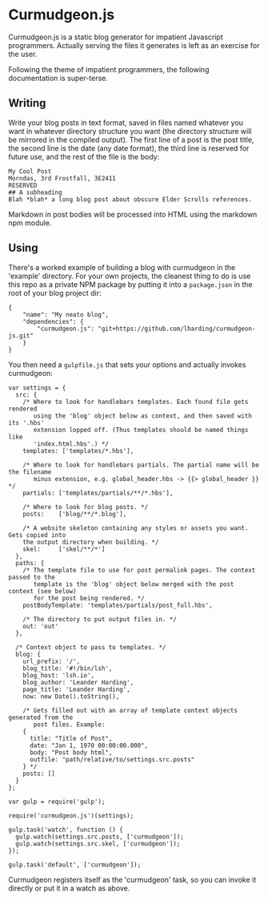 # Curmudgeon.js

Curmudgeon.js is a static blog generator for impatient Javascript programmers.
Actually serving the files it generates is left as an exercise for the user.

Following the theme of impatient programmers, the following documentation is super-terse.

## Writing

Write your blog posts in text format, saved in files named whatever you want in whatever
directory structure you want (the directory structure will be mirrored in the compiled output).
The first line of a post is the post title, the second line is the date (any date format),
the third line is reserved for future use, and the rest of the file is the body:
````
My Cool Post
Morndas, 3rd Frostfall, 3E2411
RESERVED
## A subheading
Blah *blah* a long blog post about obscure Elder Scrolls references.
````
Markdown in post bodies will be processed into HTML using the markdown npm module.

## Using

There's a worked example of building a blog with curmudgeon in the 'example' directory.
For your own projects,
the cleanest thing to do is use this repo as a private NPM package by putting it into a
`package.json` in the root of your blog project dir:
````
{
    "name": "My neato blog",
    "dependencies": {
        "curmudgeon.js": "git+https://github.com/lharding/curmudgeon-js.git"
    }
}
````

You then need a `gulpfile.js` that sets your options and actually invokes curmudgeon:

````
var settings = {
  src: {
    /* Where to look for handlebars templates. Each found file gets rendered
       using the 'blog' object below as context, and then saved with its '.hbs'
       extension lopped off. (Thus templates should be named things like 
       'index.html.hbs'.) */
    templates: ['templates/*.hbs'],
   
    /* Where to look for handlebars partials. The partial name will be the filename
       minus extension, e.g. global_header.hbs -> {{> global_header }} */
    partials: ['templates/partials/**/*.hbs'],
    
    /* Where to look for blog posts. */
    posts:    ['blog/**/*.blog'],
    
    /* A website skeleton containing any styles or assets you want. Gets copied into 
    the output directory when building. */
    skel:     ['skel/**/*']
  },
  paths: {
    /* The template file to use for post permalink pages. The context passed to the
       template is the 'blog' object below merged with the post context (see below) 
       for the post being rendered. */
    postBodyTemplate: 'templates/partials/post_full.hbs',
    
    /* The directory to put output files in. */
    out: 'out'
  },
  
  /* Context object to pass to templates. */
  blog: {
    url_prefix: '/',
    blog_title: '#!/bin/lsh',
    blog_host: 'lsh.io',
    blog_author: 'Leander Harding',
    page_title: 'Leander Harding',
    now: new Date().toString(),
    
    /* Gets filled out with an array of template context objects generated from the 
       post files. Example:
    {
      title: "Title of Post",
      date: "Jan 1, 1970 00:00:00.000",
      body: "Post body html",
      outfile: "path/relative/to/settings.src.posts"
    } */
    posts: []
  }
};

var gulp = require('gulp');

require('curmudgeon.js')(settings);

gulp.task('watch', function () {
  gulp.watch(settings.src.posts, ['curmudgeon']);
  gulp.watch(settings.src.skel, ['curmudgeon']);
});

gulp.task('default', ['curmudgeon']);
````

Curmudgeon registers itself as the 'curmudgeon' task, so you can invoke it directly or put it in a watch as above.